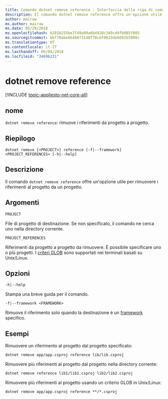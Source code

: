 ```yaml
---
title: Comando dotnet remove reference - Interfaccia della riga di comando di .NET Core
description: Il comando dotnet remove reference offre un'opzione utile per rimuovere riferimenti da progetto a progetto.
author: mairaw
ms.author: mairaw
ms.date: 05/29/2018
ms.openlocfilehash: b281b255be7f49a99a6b4928c340cd4fb085f085
ms.sourcegitcommit: bbf70abe6b46073148f78cbf0619de6092b5800c
ms.translationtype: HT
ms.contentlocale: it-IT
ms.lasthandoff: 06/04/2018
ms.locfileid: "34696231"
---
```

# <a name="dotnet-remove-reference"></a>dotnet remove reference

[!INCLUDE [topic-appliesto-net-core-all](../../../includes/topic-appliesto-net-core-all.md)]

## <a name="name"></a>nome

`dotnet remove reference`: rimuove i riferimenti da progetto a progetto.

## <a name="synopsis"></a>Riepilogo

`dotnet remove [<PROJECT>] reference [-f|--framework] <PROJECT_REFERENCES> [-h|--help]`

## <a name="description"></a>Descrizione

Il comando `dotnet remove reference` offre un'opzione utile per rimuovere i riferimenti al progetto da un progetto.

## <a name="arguments"></a>Argomenti

`PROJECT`

File di progetto di destinazione. Se non specificato, il comando ne cerca uno nella directory corrente.

`PROJECT_REFERENCES`

Riferimenti da progetto a progetto da rimuovere. È possibile specificare uno o più progetti. I [criteri GLOB](https://en.wikipedia.org/wiki/Glob_(programming)) sono supportati nei terminali basati su Unix/Linux.

## <a name="options"></a>Opzioni

`-h|--help`

Stampa una breve guida per il comando.

`-f|--framework <FRAMEWORK>`

Rimuove il riferimento solo quando la destinazione è un [framework](../../standard/frameworks.md) specifico.

## <a name="examples"></a>Esempi

Rimuovere un riferimento al progetto dal progetto specificato:

`dotnet remove app/app.csproj reference lib/lib.csproj`

Rimuovere più riferimenti al progetto dal progetto nella directory corrente:

`dotnet remove reference lib1/lib1.csproj lib2/lib2.csproj`

Rimuovere più riferimenti al progetto usando un criterio GLOB in Unix/Linux:

`dotnet remove app/app.csproj reference **/*.csproj`

